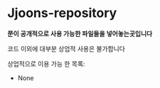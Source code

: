 # Jjoons-repository

**쭌이 공개적으로 사용 가능한 파일들을 넣어놓는곳입니다**

코드 이외에 대부분 상업적 사용은 불가합니다

상업적으로 이용 가능 한 목록:

- None




